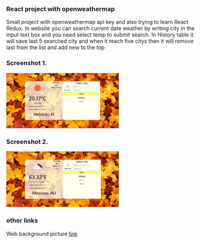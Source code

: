 
### React project with openweathermap
Small project with openweathermap api key and also trying to learn React Redux.
In website you can search current date weather by writing city in the input text box and you need select temp to submit search.
In History table it will save last 5 searched city and when it reach five citys then it will remove last from the list and add new to the top


### Screenshot 1.
<img src="screenshots/pic1.png" width="300">

### Screenshot 2.
<img src="screenshots/pic2.png" width="300">

### other links 
Web background picture [link](https://pixabay.com/fi/photos/syksy-tausta-v%C3%A4ri-lehdet-kulta-83761/)
